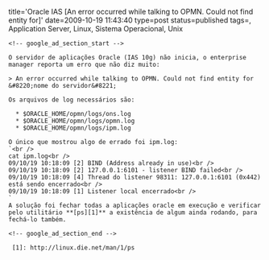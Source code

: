 title='Oracle IAS [An error occurred while talking to OPMN. Could not find 
entity for]'
date=2009-10-19 11:43:40
type=post
status=published
tags=, Application Server, Linux, Sistema Operacional, Unix
~~~~~~
<!-- google_ad_section_start -->

O servidor de aplicações Oracle (IAS 10g) não inicia, o enterprise manager reporta um erro que não diz muito:

> An error occurred while talking to OPMN. Could not find entity for &#8220;nome do servidor&#8221; 

Os arquivos de log necessários são:

  * $ORACLE_HOME/opmn/logs/ons.log
  * $ORACLE_HOME/opmn/logs/opmn.log
  * $ORACLE_HOME/opmn/logs/ipm.log

O único que mostrou algo de errado foi ipm.log:  
`<br />
cat ipm.log<br />
09/10/19 10:18:09 [2] BIND (Address already in use)<br />
09/10/19 10:18:09 [2] 127.0.0.1:6101 - listener BIND failed<br />
09/10/19 10:18:09 [4] Thread do listener 98311: 127.0.0.1:6101 (0x442) está sendo encerrado<br />
09/10/19 10:18:09 [1] Listener local encerrado<br />
`  
A solução foi fechar todas a aplicações oracle em execução e verificar pelo utilitário **[ps][1]** a existência de algum ainda rodando, para fechá-lo também.

<!-- google_ad_section_end -->

 [1]: http://linux.die.net/man/1/ps